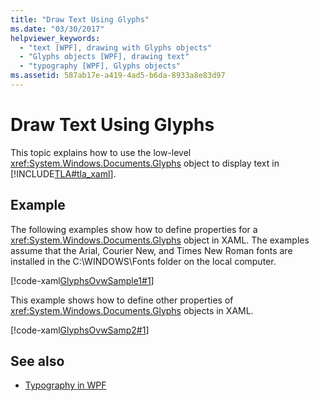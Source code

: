 ```yaml
---
title: "Draw Text Using Glyphs"
ms.date: "03/30/2017"
helpviewer_keywords: 
  - "text [WPF], drawing with Glyphs objects"
  - "Glyphs objects [WPF], drawing text"
  - "typography [WPF], Glyphs objects"
ms.assetid: 587ab17e-a419-4ad5-b6da-8933a8e83d97
---
```

# Draw Text Using Glyphs
This topic explains how to use the low-level <xref:System.Windows.Documents.Glyphs> object to display text in [!INCLUDE[TLA#tla_xaml](../../../includes/tlasharptla-xaml-md.md)].  
  
## Example  
 The following examples show how to define properties for a <xref:System.Windows.Documents.Glyphs> object in XAML. The examples assume that the Arial, Courier New, and Times New Roman fonts are installed in the C:\WINDOWS\Fonts folder on the local computer.  
  
 [!code-xaml[GlyphsOvwSample1#1](~/samples/snippets/csharp/VS_Snippets_Wpf/GlyphsOvwSample1/CS/default.xaml#1)]  
  
 This example shows how to define other properties of <xref:System.Windows.Documents.Glyphs> objects in XAML.  
  
 [!code-xaml[GlyphsOvwSamp2#1](~/samples/snippets/csharp/VS_Snippets_Wpf/GlyphsOvwSamp2/CS/default.xaml#1)]  
  
## See also

- [Typography in WPF](typography-in-wpf.md)

